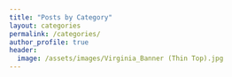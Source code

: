 ```yaml
---
title: "Posts by Category"
layout: categories
permalink: /categories/
author_profile: true
header:
  image: /assets/images/Virginia_Banner (Thin Top).jpg
---
```

